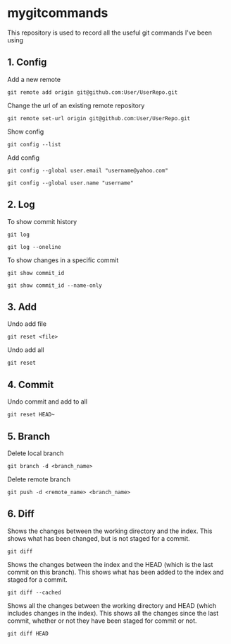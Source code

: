 # mygitcommands
This repository is used to record all the useful git commands I've been using 

## 1. Config 

Add a new remote

`git remote add origin git@github.com:User/UserRepo.git`

Change the url of an existing remote repository

`git remote set-url origin git@github.com:User/UserRepo.git`

Show config

`git config --list`

Add config

`git config --global user.email "username@yahoo.com"`

`git config --global user.name "username"`

## 2. Log

To show commit history 

`git log`

`git log --oneline`

To show changes in a specific commit

`git show commit_id`

`git show commit_id --name-only`

## 3. Add

Undo add file

`git reset <file>`

Undo add all

`git reset`

## 4. Commit 

Undo commit and add to all

`git reset HEAD~`

## 5. Branch

Delete local branch

`git branch -d <branch_name>`

Delete remote branch

`git push -d <remote_name> <branch_name>`

## 6. Diff

Shows the changes between the working directory and the index. This shows what has been changed, but is not staged for a commit.

`git diff`

Shows the changes between the index and the HEAD (which is the last commit on this branch). This shows what has been added to the index and staged for a commit.

`git diff --cached`

Shows all the changes between the working directory and HEAD (which includes changes in the index). This shows all the changes since the last commit, whether or not they have been staged for commit or not.

`git diff HEAD`



